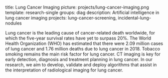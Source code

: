 title: Lung Cancer Imaging
picture: projects/lung-cancer-imaging.png
template: research-single
groups: diag
description: Artificial intelligence in lung cancer imaging
projects: lung-cancer-screening, incidental-lung-nodules

Lung cancer is the leading cause of cancer-related death worldwide, for which the five-year survival rates have yet to surpass 20%. The World Health Organization (WHO) has estimated that there were 2.09 million cases of lung cancer and 1.76 million deaths due to lung cancer in 2018. Tobacco smoking remains the main risk factor for lung cancer. CT imaging is key for early detection, diagnosis and treatment planning in lung cancer. In our research, we aim to develop, validate and deploy algorithms that assist in the interpretation of radiological imaging for lung cancer. 

